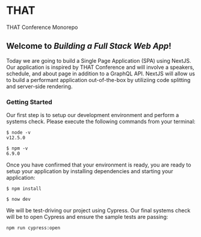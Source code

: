 # THAT

THAT Conference Monorepo

## Welcome to _Building a Full Stack Web App_!

Today we are going to build a Single Page Application (SPA) using NextJS. Our application is inspired by THAT Conference and will involve a speakers, schedule, and about page in addition to a GraphQL API. NextJS will allow us to build a performant application out-of-the-box by utiliziing code splitting and server-side rendering.

### Getting Started

Our first step is to setup our development environment and perform a systems check. Please execute the following commands from your terminal:

```
$ node -v
v12.5.0
```

```
$ npm -v
6.9.0
```

Once you have confirmed that your environment is ready, you are ready to setup your application by installing dependencies and starting your application:

```
$ npm install
```

```
$ now dev
```

We will be test-driving our project using Cypress. Our final systems check will be to open Cypress and ensure the sample tests are passing:

```
npm run cypress:open
```
